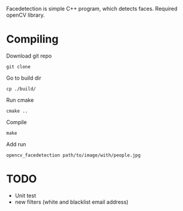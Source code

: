 Facedetection is simple C++ program, which detects faces. Required openCV library.

Compiling
===========================
Download git repo

    git clone  

Go to build dir

    cp ./build/
    
Run cmake

    cmake ..

Compile

    make
    
Add run

    opencv_facedetection path/to/image/with/people.jpg

TODO
===========================
* Unit test
* new filters (white and blacklist email address)